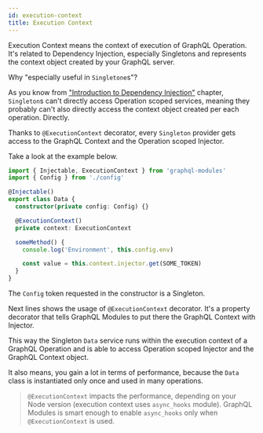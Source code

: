 ```yaml
---
id: execution-context
title: Execution Context
---
```


Execution Context means the context of execution of GraphQL Operation. It's related to Dependency Injection, especially Singletons and represents the context object created by your GraphQL server.

Why "especially useful in `Singletone`s"?

As you know from ["Introduction to Dependency Injection"](../di/introduction) chapter, `Singleton`s can't directly access Operation scoped services, meaning they probably can't also directly access the context object created per each operation. Directly.

Thanks to `@ExecutionContext` decorator, every `Singleton` provider gets access to the GraphQL Context and the Operation scoped Injector.

Take a look at the example below.

```ts
import { Injectable, ExecutionContext } from 'graphql-modules'
import { Config } from './config'

@Injectable()
export class Data {
  constructor(private config: Config) {}

  @ExecutionContext()
  private context: ExecutionContext

  someMethod() {
    console.log('Environment', this.config.env)

    const value = this.context.injector.get(SOME_TOKEN)
  }
}
```

The `Config` token requested in the constructor is a Singleton.

Next lines shows the usage of `@ExecutionContext` decorator. It's a property decorator that tells GraphQL Modules to put there the GraphQL Context with Injector.

This way the Singleton `Data` service runs within the execution context of a GraphQL Operation and is able to access Operation scoped Injector and the GraphQL Context object.

It also means, you gain a lot in terms of performance, because the `Data` class is instantiated only once and used in many operations.

> `@ExecutionContext` impacts the performance, depending on your Node version (execution context uses `async_hooks` module).
> GraphQL Modules is smart enough to enable `async_hooks` only when `@ExecutionContext` is used.

